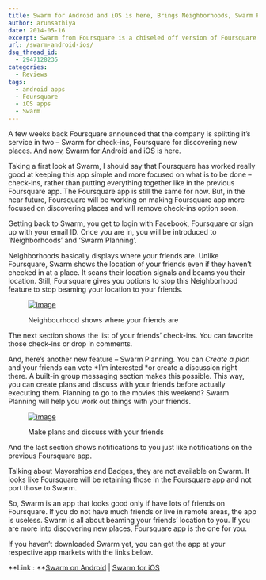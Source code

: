 ```yaml
---
title: Swarm for Android and iOS is here, Brings Neighborhoods, Swarm Planning
author: arunsathiya
date: 2014-05-16
excerpt: Swarm from Foursquare is a chiseled off version of Foursquare that is used for check-ins while Foursquare is for discovering places.
url: /swarm-android-ios/
dsq_thread_id:
  - 2947128235
categories:
  - Reviews
tags:
  - android apps
  - Foursquare
  - iOS apps
  - Swarm
---
```

A few weeks back Foursquare announced that the company is splitting it&#8217;s service in two &#8211; Swarm for check-ins, Foursquare for discovering new places. And now, Swarm for Android and iOS is here. 

Taking a first look at Swarm, I should say that Foursquare has worked really good at keeping this app simple and more focused on what is to be done &#8211; check-ins, rather than putting everything together like in the previous Foursquare app. The Foursquare app is still the same for now. But, in the near future, Foursquare will be working on making Foursquare app more focused on discovering places and will remove check-ins option soon. 

Getting back to Swarm, you get to login with Facebook, Foursquare or sign up with your email ID. Once you are in, you will be introduced to &#8216;Neighborhoods&#8217; and &#8216;Swarm Planning&#8217;. 

Neighborhoods basically displays where your friends are. Unlike Foursquare, Swarm shows the location of your friends even if they haven&#8217;t checked in at a place. It scans their location signals and beams you their location. Still, Foursquare gives you options to stop this Neighborhood feature to stop beaming your location to your friends. <figure style="width: 720px;" class="wp-caption aligncenter">

[<img title="Swarm Neighborhood.png" class="aligncenter size-full" alt="image" src="http://cdn.devilsworkshop.org/files/2014/05/wpid-swarm-neighborhood.png.png" />][1]<figcaption class="wp-caption-text">Neighbourhood shows where your friends are</figcaption></figure> 

The next section shows the list of your friends&#8217; check-ins. You can favorite those check-ins or drop in comments. 

And, here&#8217;s another new feature &#8211; Swarm Planning. You can *Create a plan* and your friends can vote *I&#8217;m interested *or create a discussion right there. A built-in group messaging section makes this possible. This way, you can create plans and discuss with your friends before actually executing them. Planning to go to the movies this weekend? Swarm Planning will help you work out things with your friends. <figure style="width: 720px;" class="wp-caption aligncenter">

[<img title="Swarm Planning.png" class="aligncenter size-full" alt="image" src="http://cdn.devilsworkshop.org/files/2014/05/wpid-swarm-planning.png.png" />][2]<figcaption class="wp-caption-text">Make plans and discuss with your friends</figcaption></figure> 

And the last section shows notifications to you just like notifications on the previous Foursquare app. 

Talking about Mayorships and Badges, they are not available on Swarm. It looks like Foursquare will be retaining those in the Foursquare app and not port those to Swarm. 

So, Swarm is an app that looks good only if have lots of friends on Foursquare. If you do not have much friends or live in remote areas, the app is useless. Swarm is all about beaming your friends&#8217; location to you. If you are more into discovering new places, Foursquare app is the one for you. 

If you haven&#8217;t downloaded Swarm yet, you can get the app at your respective app markets with the links below. 

**Link : **<a href="https://play.google.com/store/apps/details?id=com.foursquare.robin" onclick="_gaq.push(['_trackEvent', 'outbound-article', 'https://play.google.com/store/apps/details?id=com.foursquare.robin', 'Swarm on Android']);" >Swarm on Android</a> | <a href="https://itunes.apple.com/us/app/swarm-by-foursquare/id870161082?mt=8" onclick="_gaq.push(['_trackEvent', 'outbound-article', 'https://itunes.apple.com/us/app/swarm-by-foursquare/id870161082?mt=8', 'Swarm for iOS']);" >Swarm for iOS</a>

 [1]: http://cdn.devilsworkshop.org/files/2014/05/wpid-swarm-neighborhood.png.png
 [2]: http://cdn.devilsworkshop.org/files/2014/05/wpid-swarm-planning.png.png
